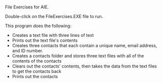 File Exercises for AIE.

Double-click on the FileExercises.EXE file to run.

This program does the following:
- Creates a text file with three lines of text
- Prints out the text file's contents
- Creates three contacts that each contain a unique name, email address, and ID number.
- Creates a contacts folder and stores three text files with all of the contents of the contacts
- Clears out the contacts' contents, then takes the data from the text files to get the contacts back
- Prints out the contacts
